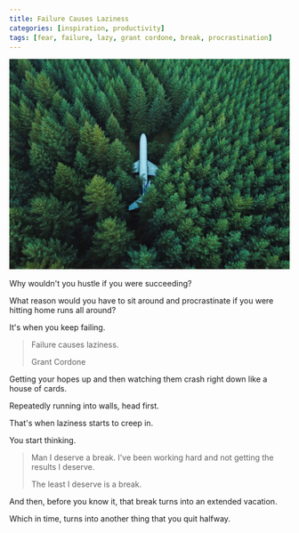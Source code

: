 ```yaml
---
title: Failure Causes Laziness
categories: [inspiration, productivity]
tags: [fear, failure, lazy, grant cordone, break, procrastination]
---
```


<img src="plane-in-woods.jpg" alt="Plane stuck in the woods" title="Photo by David Kovalenko on Unsplash" />

Why wouldn't you hustle if you were succeeding?

What reason would you have to sit around and procrastinate if you were hitting home runs all around?

It's when you keep failing.

> Failure causes laziness.
>
> Grant Cordone

Getting your hopes up and then watching them crash right down like a house of cards.

Repeatedly running into walls, head first.

That's when laziness starts to creep in.

You start thinking.

> Man I deserve a break. I've been working hard and not getting the results I deserve.
>
> The least I deserve is a break.

And then, before you know it, that break turns into an extended vacation.

Which in time, turns into another thing that you quit halfway.
